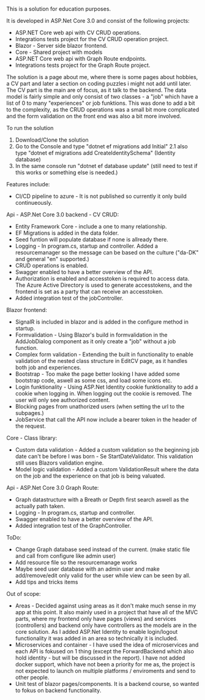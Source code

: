 This is a solution for education purposes.

It is developed in ASP.Net Core 3.0 and consist of the following projects:
- ASP.NET Core web api with CV CRUD operations.
- Integrations tests project for the CV CRUD operation project.
- Blazor - Server side blazor frontend.
- Core - Shared project with models
- ASP.NET Core web api with Graph Route endpoints.
- Integrations tests project for the Graph Route project.

The solution is a page about me, where there is some pages about hobbies, a CV part and later a section on coding puzzles i might not add until later. The CV part is the main are of focus, as it talk to the backend.
The data model is fairly simple and only consist of two classes - a "job" which have a list of 0 to many "experiences" or job funktions. This was done to add a bit to the complexity, as the CRUD operations was a small bit more complicated and the form validation on the front end was also a bit more involved. 

To run the solution
1. Download/Clone the solution
2. Go to the Console and type "dotnet ef migrations add Initial"
2.1 also type "dotnet ef migrations add CreateIdentitySchema" (Identity database)
3. In the same console run "dotnet ef database update"
(still need to test if this works or something else is needed.)

Features include:
- CI/CD pipeline to azure - It is not published so currently it only build continueously.

Api - ASP.Net Core 3.0 backend - CV CRUD:
- Entity Framework Core - include a one to many relationship.
- EF Migrations is added in the data folder. 
- Seed funtion will populate database if none is allready there.
- Logging - In program.cs, startup and controller. Added a resourcemanager so the message can be based on the culture ("da-DK" and general "en" supported.)
- CRUD operations is enabled. 
- Swagger enabled to have a better overview of the API.
- Authorization is enabled and accesstoken is required to access data. The Azure Active Directory is used to generate accesstokens, and the frontend is set as a party that can receive an accesstoken.
- Added integration test of the jobController.

Blazor frontend:
- SignalR is included in blazor and is added in the configure method in startup.
- Formvalidation - Using Blazor's build in formvalidation in the AddJobDialog component as it only create a "job" without a job function.
- Complex form validation - Extending the built in functionality to enable validation of the nested class structure in EditCV page, as it handles both job and experiences.
- Bootstrap - Too make the page better looking I have added some bootstrap code, aswell as some css, and load some icons etc.
- Login funktionality - Using ASP.Net Identity cookie funktionality to add a cookie when logging in. When logging out the cookie is removed. The user will only see authorized content.
- Blocking pages from unathorized users (when setting the url to the subpages.)
- JobService that call the API now include a bearer token in the header of the request.

Core - Class library:
- Custom data validation - Added a custom validation so the beginning job date can't be before I was born - Se StartDateValidator. This validation still uses Blazors validation engine.
- Model logic validation - Added a custom ValidationResult where the data on the job and the experience on that job is being valuated.

Api - ASP.Net Core 3.0 Graph Route:
- Graph datastructure with a Breath or Depth first search aswell as the actually path taken.
- Logging - In program.cs, startup and controller. 
- Swagger enabled to have a better overview of the API.
- Added integration test of the GraphController.

ToDo: 
- Change Graph database seed instead of the current. (make static file and call from configure like admin user)
- Add resource file so the resourcemanage works
- Maybe seed user database with an admin user and make add/remove/edit only valid for the user while view can be seen by all.
- Add tips and tricks items 


Out of scope:
- Areas - Decided against using areas as it don't make much sense in my app at this point. It also mainly used in a project that have all of the MVC parts, where my frontend only have pages (views) and services (controllers) and backend only have controllers as the models are in the core solution. As I added ASP.Net Identity to enable login/logout functionality it was added in an area so technically it is included.
- Microservices and container - I have used the idea of microservices and each API is fokused on 1 thing (except the ForwardBackend which also hold identity - but will be discussed in the report). I have not added docker support, which have not been a priority for me as, the project is not expected to launch on multiple platforms / enviroments and send to other people.
- Unit test of blazor pages/components. It is a backend course, so wanted to fokus on backend functionality.
